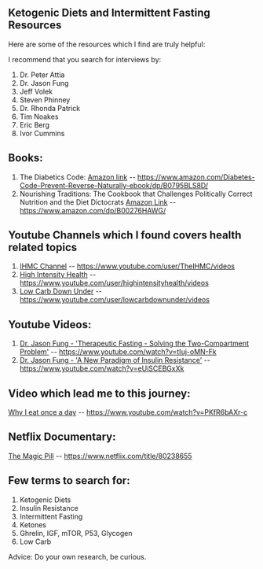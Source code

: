 ## Ketogenic Diets and Intermittent Fasting Resources
Here are some of the resources which I find are truly helpful:

I recommend that you search for interviews by:

1. Dr. Peter Attia
1. Dr. Jason Fung
1. Jeff Volek
1. Steven Phinney
1. Dr. Rhonda Patrick
1. Tim Noakes
1. Eric Berg
1. Ivor Cummins

## Books:
1. The Diabetics Code: [Amazon link](https://www.amazon.com/Diabetes-Code-Prevent-Reverse-Naturally-ebook/dp/B0795BLS8D/) -- https://www.amazon.com/Diabetes-Code-Prevent-Reverse-Naturally-ebook/dp/B0795BLS8D/
1. Nourishing Traditions: The Cookbook that Challenges Politically Correct Nutrition and the Diet Dictocrats [Amazon Link](https://www.amazon.com/dp/B00276HAWG/) -- https://www.amazon.com/dp/B00276HAWG/

## Youtube Channels which I found covers health related topics
1. [IHMC Channel](https://www.youtube.com/user/TheIHMC/videos) -- https://www.youtube.com/user/TheIHMC/videos
1. [High Intensity Health](https://www.youtube.com/user/highintensityhealth/videos) -- https://www.youtube.com/user/highintensityhealth/videos
1. [Low Carb Down Under](https://www.youtube.com/user/lowcarbdownunder/videos) -- https://www.youtube.com/user/lowcarbdownunder/videos

## Youtube Videos:
1. [Dr. Jason Fung - 'Therapeutic Fasting - Solving the Two-Compartment Problem'](https://www.youtube.com/watch?v=tIuj-oMN-Fk) -- https://www.youtube.com/watch?v=tIuj-oMN-Fk
1. [Dr. Jason Fung - 'A New Paradigm of Insulin Resistance'](https://www.youtube.com/watch?v=eUiSCEBGxXk) -- https://www.youtube.com/watch?v=eUiSCEBGxXk

## Video which lead me to this journey: 
[Why I eat once a day](https://www.youtube.com/watch?v=PKfR6bAXr-c) -- https://www.youtube.com/watch?v=PKfR6bAXr-c

## Netflix Documentary:
[The Magic Pill](https://www.netflix.com/title/80238655) -- https://www.netflix.com/title/80238655

## Few terms to search for:
1. Ketogenic Diets
1. Insulin Resistance
1. Intermittent Fasting
1. Ketones
1. Ghrelin, IGF, mTOR, P53, Glycogen
1. Low Carb

Advice: Do your own research, be curious.
